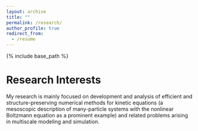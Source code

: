```yaml
---
layout: archive
title: ""
permalink: /research/
author_profile: true
redirect_from:
  - /resume
---
```


{% include base_path %}

Research Interests
======
My research is mainly focused on development and analysis of efficient and structure-preserving numerical methods for kinetic equations (a mesoscopic description of many-particle systems with the nonlinear Boltzmann equation as a prominent example) and related problems arising in multiscale modeling and simulation.

